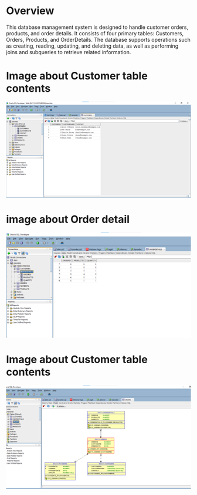 
# Overview 

This database management system is designed to handle customer orders, products, and order details. It consists of four primary tables: Customers, Orders, Products, and OrderDetails. The database supports operations such as creating, reading, updating, and deleting data, as well as performing joins and subqueries to retrieve related information.
# Image about Customer table contents
![Alt text of the image, OPtional](assets/images/1.png)
# image about Order detail
![Alt text of the image, OPtional](assets/images/Orderdetails.png)
# Image about Customer table contents
![Alt text of the image, OPtional](assets/images/ifotooo.png)


